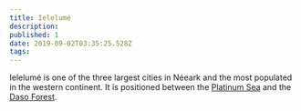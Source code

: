 ```yaml
---
title: Ielelumé
description: 
published: 1
date: 2019-09-02T03:35:25.528Z
tags: 
---
```


Ielelumé is one of the three largest cities in Néeark and the most populated in the western continent. It is positioned between the [Platinum Sea](/locations/platinum-sea) and the [Daso Forest](/locations/daso-forest).